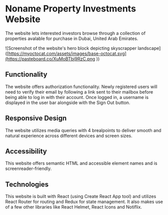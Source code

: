 # Noname Property Investments Website
The website lets interested investors browse through a collection of properties avalable for purchase in Dubai, United Arab Emirates.

![Screenshot of the website's hero block depicting skyscrapper landscape]([https://myoctocat.com/assets/images/base-octocat.svg](https://pasteboard.co/XuMoBTbj9RzC.png
))

## Functionality
The website offers authorization functionality. Newly registered users will need to verify their email by following a link sent to their mailbox before being able to log in with their account. Once logged in, a username is displayed in the user bar alongside with the Sign Out button.

## Responsive Design
The website utilizes media queries with 4 brealpoints to deliver smooth and natural experience across different devices and screen sizes.

## Accessibility
This website offers semantic HTML and accessible element names and is screenreader-friendly.

## Technologies
This website is built with React (using Create React App tool) and utilizes React Router for routing and Redux for state management. It also makes use of a few other libraries like React Helmet, React Icons and Notiflix.
